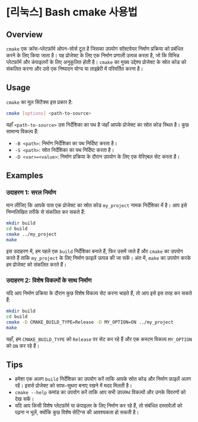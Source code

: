 # [리눅스] Bash cmake 사용법

## Overview
`cmake` एक क्रॉस-प्लेटफ़ॉर्म ओपन-सोर्स टूल है जिसका उपयोग सॉफ़्टवेयर निर्माण प्रक्रिया को प्रबंधित करने के लिए किया जाता है। यह प्रोजेक्ट के लिए एक निर्माण प्रणाली उत्पन्न करता है, जो कि विभिन्न प्लेटफ़ॉर्म और कंपाइलरों के लिए अनुकूलित होती है। `cmake` का मुख्य उद्देश्य प्रोजेक्ट के स्रोत कोड को संकलित करना और उसे एक निष्पादन योग्य या लाइब्रेरी में परिवर्तित करना है।

## Usage
`cmake` का मूल सिंटैक्स इस प्रकार है:

```bash
cmake [options] <path-to-source>
```

यहाँ `<path-to-source>` उस निर्देशिका का पथ है जहाँ आपके प्रोजेक्ट का स्रोत कोड स्थित है। कुछ सामान्य विकल्प हैं:

- `-B <path>`: निर्माण निर्देशिका का पथ निर्दिष्ट करता है।
- `-S <path>`: स्रोत निर्देशिका का पथ निर्दिष्ट करता है।
- `-D <var>=<value>`: निर्माण प्रक्रिया के दौरान उपयोग के लिए एक वेरिएबल सेट करता है।

## Examples
### उदाहरण 1: सरल निर्माण
मान लीजिए कि आपके पास एक प्रोजेक्ट का स्रोत कोड `my_project` नामक निर्देशिका में है। आप इसे निम्नलिखित तरीके से संकलित कर सकते हैं:

```bash
mkdir build
cd build
cmake ../my_project
make
```

इस उदाहरण में, हम पहले एक `build` निर्देशिका बनाते हैं, फिर उसमें जाते हैं और `cmake` का उपयोग करते हैं ताकि `my_project` के लिए निर्माण फ़ाइलें उत्पन्न की जा सकें। अंत में, `make` का उपयोग करके हम प्रोजेक्ट को संकलित करते हैं।

### उदाहरण 2: विशेष विकल्पों के साथ निर्माण
यदि आप निर्माण प्रक्रिया के दौरान कुछ विशेष विकल्प सेट करना चाहते हैं, तो आप इसे इस तरह कर सकते हैं:

```bash
mkdir build
cd build
cmake -D CMAKE_BUILD_TYPE=Release -D MY_OPTION=ON ../my_project
make
```

यहाँ, हम `CMAKE_BUILD_TYPE` को `Release` पर सेट कर रहे हैं और एक कस्टम विकल्प `MY_OPTION` को `ON` कर रहे हैं।

## Tips
- हमेशा एक अलग `build` निर्देशिका का उपयोग करें ताकि आपके स्रोत कोड और निर्माण फ़ाइलें अलग रहें। इससे प्रोजेक्ट को साफ-सुथरा बनाए रखने में मदद मिलती है।
- `cmake --help` कमांड का उपयोग करें ताकि आप सभी उपलब्ध विकल्पों और उनके विवरणों को देख सकें।
- यदि आप किसी विशेष प्लेटफ़ॉर्म या कंपाइलर के लिए निर्माण कर रहे हैं, तो संबंधित दस्तावेज़ों को पढ़ना न भूलें, क्योंकि कुछ विशेष सेटिंग्स की आवश्यकता हो सकती है।